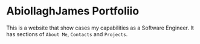 # AbiollaghJames Portfoliio
This is a website that show cases my capabilities as a Software Engineer. It has sections of `About Me`,
`Contacts` and `Projects`.
